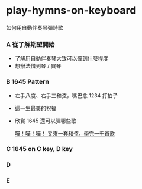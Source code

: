 # play-hymns-on-keyboard
如何用自動伴奏琴彈詩歌

### A 從了解期望開始
* 了解用自動伴奏琴大致可以彈到什麼程度
* 想辦法借到琴 / 買琴

### B 1645 Pattern
* 左手八度、右手三和弦，嘴巴念 1234 打拍子
* 這一生最美的祝福
* 欣賞 1645 還可以彈哪些歌

  [嘩！嘩！嘩！ 又來一套和弦，學完一千首歌](https://www.youtube.com/watch?v=1JakREeFGTQ&list=PLvX0rKJQikU4-o47GUCr5gEffECM9RpJv&index=18)

### C 1645 on C key, D key
### D
### E
